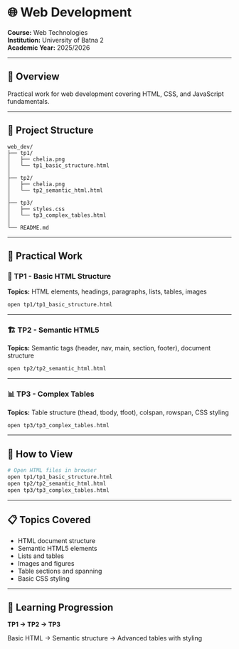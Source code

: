 # 🌐 Web Development

**Course:** Web Technologies  
**Institution:** University of Batna 2  
**Academic Year:** 2025/2026

---

## 📖 Overview

Practical work for web development covering HTML, CSS, and JavaScript fundamentals.

---

## 📂 Project Structure

```
web_dev/
├── tp1/
│   ├── chelia.png
│   └── tp1_basic_structure.html
│
├── tp2/
│   ├── chelia.png
│   └── tp2_semantic_html.html
│
├── tp3/
│   ├── styles.css
│   └── tp3_complex_tables.html
│
└── README.md
```

---

## 🎯 Practical Work

### 📄 TP1 - Basic HTML Structure

**Topics:** HTML elements, headings, paragraphs, lists, tables, images

```bash
open tp1/tp1_basic_structure.html
```

---

### 🏗️ TP2 - Semantic HTML5

**Topics:** Semantic tags (header, nav, main, section, footer), document structure

```bash
open tp2/tp2_semantic_html.html
```

---

### 📊 TP3 - Complex Tables

**Topics:** Table structure (thead, tbody, tfoot), colspan, rowspan, CSS styling

```bash
open tp3/tp3_complex_tables.html
```

---

## 🚀 How to View

```bash
# Open HTML files in browser
open tp1/tp1_basic_structure.html
open tp2/tp2_semantic_html.html
open tp3/tp3_complex_tables.html
```

---

## 📋 Topics Covered

- HTML document structure
- Semantic HTML5 elements
- Lists and tables
- Images and figures
- Table sections and spanning
- Basic CSS styling

---

## 🧠 Learning Progression

**TP1 → TP2 → TP3**

Basic HTML → Semantic structure → Advanced tables with styling